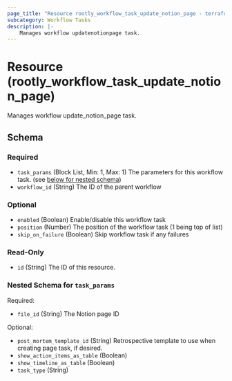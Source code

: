 ```yaml
---
page_title: "Resource rootly_workflow_task_update_notion_page - terraform-provider-rootly"
subcategory: Workflow Tasks
description: |-
    Manages workflow updatenotionpage task.
---
```


# Resource (rootly_workflow_task_update_notion_page)

Manages workflow update_notion_page task.



<!-- schema generated by tfplugindocs -->
## Schema

### Required

- `task_params` (Block List, Min: 1, Max: 1) The parameters for this workflow task. (see [below for nested schema](#nestedblock--task_params))
- `workflow_id` (String) The ID of the parent workflow

### Optional

- `enabled` (Boolean) Enable/disable this workflow task
- `position` (Number) The position of the workflow task (1 being top of list)
- `skip_on_failure` (Boolean) Skip workflow task if any failures

### Read-Only

- `id` (String) The ID of this resource.

<a id="nestedblock--task_params"></a>
### Nested Schema for `task_params`

Required:

- `file_id` (String) The Notion page ID

Optional:

- `post_mortem_template_id` (String) Retrospective template to use when creating page task, if desired.
- `show_action_items_as_table` (Boolean)
- `show_timeline_as_table` (Boolean)
- `task_type` (String)
